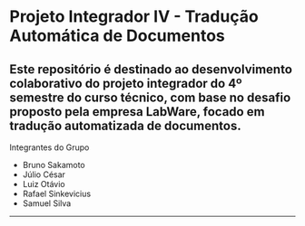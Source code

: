 # Projeto Integrador IV - Tradução Automática de Documentos

Este repositório é destinado ao desenvolvimento colaborativo do projeto integrador do 4º semestre do curso técnico, com base no desafio proposto pela empresa **LabWare**, focado em **tradução automatizada de documentos**.
---
Integrantes do Grupo
- Bruno Sakamoto 
- Júlio César 
- Luiz Otávio
- Rafael Sinkevicius
- Samuel Silva
---